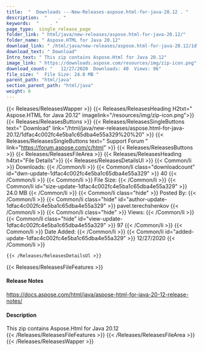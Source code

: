```yaml
---
title:  "  Downloads ---New-Releases-aspose.html-for-java-20.12 . " 
description:  "    . " 
keywords:  "    . " 
page_type:  single_release_page
folder_link: " html/java/new-releases/aspose.html-for-java-20.12/"
folder_name: " Aspose.HTML for Java 20.12"
download_link: " /html/java/new-releases/aspose.html-for-java-20.12/1dfac4c002fc4e5ba1c65dba4e55a329"
download_text: " Download"
Intro_text: " This zip contains Aspose.Html for Java 20.12"
image_link: " https://downloads.aspose.com/resources/img/zip-icon.png"
download_count: "   12/27/2020  Downloads: 40  Views: 96"
file_size: "  File Size: 24.0 MB "
parent_path: "html/java"
section_parent_path: "html/java"
weight: 6 
---
```


{{< Releases/ReleasesWapper >}}
  {{< Releases/ReleasesHeading H2txt=" Aspose.HTML for Java 20.12" imagelink="/resources/img/zip-icon.png">}}
  {{< Releases/ReleasesButtons >}}
    {{< Releases/ReleasesSingleButtons text=" Download" link="/html/java/new-releases/aspose.html-for-java-20.12/1dfac4c002fc4e5ba1c65dba4e55a329%20%20" >}}
    {{< Releases/ReleasesSingleButtons text=" Support Forum " link="https://forum.aspose.com/c/html" >}}
  {{< Releases/ReleasesButtons >}}
  {{< Releases/ReleasesFileArea >}}
    {{< Releases/ReleasesHeading h4txt="File Details">}}
    {{< Releases/ReleasesDetailsUl >}}
            {{< Common/li  >}} Downloads: {{< /Common/li >}} 
      {{< Common/li class="downloadcount" id="dwn-update-1dfac4c002fc4e5ba1c65dba4e55a329" >}} 40 {{< /Common/li >}} 
      {{< Common/li  >}} File Size: {{< /Common/li >}} 
      {{< Common/li id="size-update-1dfac4c002fc4e5ba1c65dba4e55a329" >}} 24.0 MB {{< /Common/li >}} 
      {{< Common/li  class="hide" >}} Posted By: {{< /Common/li >}} 
      {{< Common/li class="hide" id="author-update-1dfac4c002fc4e5ba1c65dba4e55a329" >}} pavel.terechshenkov {{< /Common/li >}} 
      {{< Common/li class="hide"  >}} Views: {{< /Common/li >}} 
      {{< Common/li class="hide" id="view-update-1dfac4c002fc4e5ba1c65dba4e55a329" >}} 97 {{< /Common/li >}} 
      {{< Common/li  >}} Date Added: {{< /Common/li >}} 
      {{< Common/li id="added-update-1dfac4c002fc4e5ba1c65dba4e55a329" >}} 12/27/2020 {{< /Common/li >}} 

    {{< /Releases/ReleasesDetailsUl >}}

  {{< Releases/ReleasesFileFeatures >}}
      <h4>Release Notes</h4><div><a href="https://docs.aspose.com/html/java/aspose-html-for-java-20-12-release-notes/">https://docs.aspose.com/html/java/aspose-html-for-java-20-12-release-notes/</a></div><h4>Description</h4><div class="HTMLDescription">This zip contains Aspose.Html for Java 20.12</div>
  {{< /Releases/ReleasesFileFeatures >}}
 {{< /Releases/ReleasesFileArea >}}
{{< /Releases/ReleasesWapper >}}


